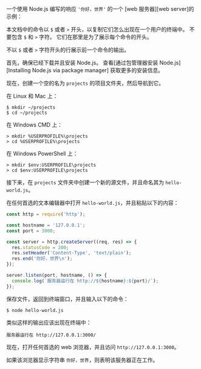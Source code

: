 
一个使用 Node.js 编写的响应 `'你好，世界'` 的一个 [web 服务器][web server]的示例：

本文档中的命令以 `$` 或者 `>` 开头，以复制它们怎么出现在一个用户的终端中。
不要包含 `$` 和 `>` 字符。
它们在那里是为了展示每个命令的开头。

不以 `$` 或者 `>` 字符开头的行展示前一个命令的输出。

首先，确保已经下载并且安装 Node.js。
查看[通过包管理器安装 Node.js][Installing Node.js via package manager] 获取更多的安装信息。

现在，创建一个空的名为 `projects` 的项目文件夹，然后导航到它。

在 Linux 和 Mac 上：

```console
$ mkdir ~/projects
$ cd ~/projects
```

在 Windows CMD 上：

```console
> mkdir %USERPROFILE%\projects
> cd %USERPROFILE%\projects
```

在 Windows PowerShell 上：

```console
> mkdir $env:USERPROFILE\projects
> cd $env:USERPROFILE\projects
```

接下来，在 `projects` 文件夹中创建一个新的源文件，并且命名其为 `hello-world.js`。

在任何首选的文本编辑器中打开 `hello-world.js`，并且粘贴以下的内容：

```js
const http = require('http');

const hostname = '127.0.0.1';
const port = 3000;

const server = http.createServer((req, res) => {
  res.statusCode = 200;
  res.setHeader('Content-Type', 'text/plain');
  res.end('你好，世界\n');
});

server.listen(port, hostname, () => {
  console.log(`服务器运行在 http://${hostname}:${port}/`);
});
```

保存文件，返回到终端窗口，并且输入以下的命令：

```console
$ node hello-world.js
```

类似这样的输出应该出现在终端中：

```console
服务器运行在 http://127.0.0.1:3000/
```

现在，打开任何首选的 web 浏览器，并且访问 `http://127.0.0.1:3000`。

如果该浏览器显示字符串 `你好，世界`，则表明该服务器正在工作。

